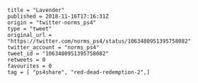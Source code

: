 ```
title = "Lavender"
published = 2018-11-16T17:16:31Z
origin = "twitter-norms_ps4"
type = "tweet"
original_url = "https://twitter.com/norms_ps4/status/1063480951395758082"
twitter_account = "norms_ps4"
tweet_id = "1063480951395758082"
retweets = 0
favourites = 0
tag = [ "ps4share", "red-dead-redemption-2",]
```

<p class='image'><img src='https://mnf.m17s.net/2018/11/16/DsI-SXHW0AAItEh.jpg' alt=''></p>

